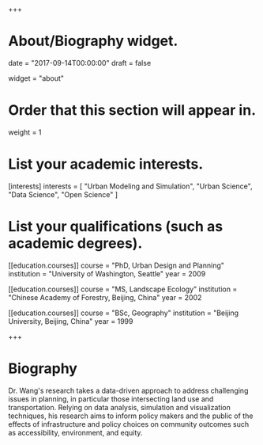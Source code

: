 +++
# About/Biography widget.

date = "2017-09-14T00:00:00"
draft = false

widget = "about"

# Order that this section will appear in.
weight = 1

# List your academic interests.
[interests]
  interests = [
    "Urban Modeling and Simulation",
    "Urban Science",
    "Data Science", 
    "Open Science"
  ]

# List your qualifications (such as academic degrees).
[[education.courses]]
  course = "PhD, Urban Design and Planning"
  institution = "University of Washington, Seattle"
  year = 2009

[[education.courses]]
  course = "MS, Landscape Ecology"
  institution = "Chinese Academy of Forestry, Beijing, China"
  year = 2002

[[education.courses]]
  course = "BSc, Geography"
  institution = "Beijing University, Beijing, China"
  year = 1999
 
+++

# Biography

Dr. Wang's research takes a data-driven approach to address challenging issues in planning, in particular those intersecting land use and transportation. Relying on data analysis, simulation and visualization techniques, his research aims to inform policy makers and the public of the effects of infrastructure and policy choices on community outcomes such as accessibility, environment, and equity. 

